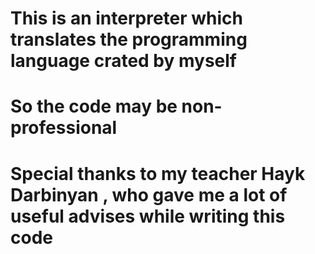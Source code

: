 # This is an interpreter which translates the programming language crated by myself
# So the code may be non-professional
# Special thanks to my teacher Hayk Darbinyan , who gave me a lot of useful advises while writing this code

